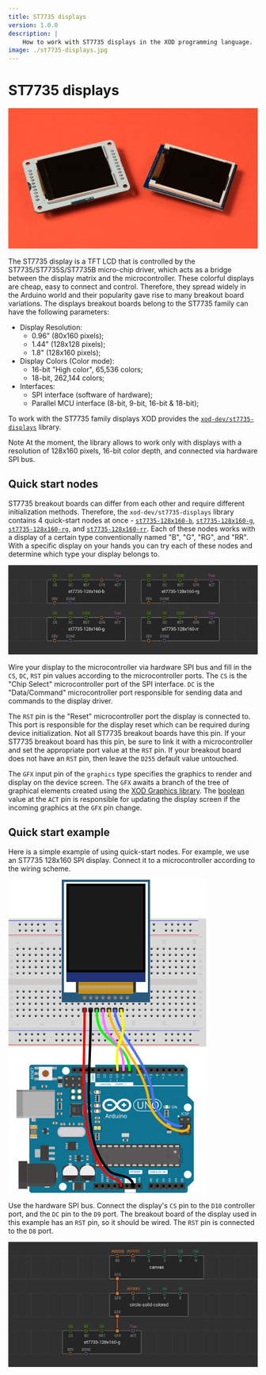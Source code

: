 ```yaml
---
title: ST7735 displays
version: 1.0.0
description: |
    How to work with ST7735 displays in the XOD programming language.
image: ./st7735-displays.jpg
---
```


# ST7735 displays

![ST7735 displays](./st7735-displays.jpg)

The ST7735 display is a TFT LCD that is controlled by the ST7735/ST7735S/ST7735B micro-chip driver, which acts as a bridge between the display matrix and the microcontroller.
These colorful displays are cheap, easy to connect and control. Therefore, they spread widely in the Arduino world and their popularity gave rise to many breakout board variations. The displays breakout boards belong to the ST7735 family can have the following parameters:

- Display Resolution:
  - 0.96" (80x160 pixels);
  - 1.44" (128x128 pixels);
  - 1.8" (128x160 pixels);
- Display Colors (Color mode):
  - 16-bit "High color", 65,536 colors;
  - 18-bit, 262,144 colors; 
- Interfaces:
  - SPI interface (software of hardware);
  - Parallel MCU interface (8-bit, 9-bit, 16-bit & 18-bit);

To work with the ST7735 family displays XOD provides the [`xod-dev/st7735-displays`](/libs/xod-dev/st7735-displays) library.

<div class="ui segment note">
<span class="ui ribbon label">Note</span>
At the moment, the library allows to work only with displays with a resolution of 128x160 pixels, 16-bit color depth, and connected via hardware SPI bus.
</div>

## Quick start nodes

ST7735 breakout boards can differ from each other and require different initialization methods. Therefore, the `xod-dev/st7735-displays` library contains 4 quick-start nodes at once - [`st7735-128x160-b`](/libs/xod-dev/st7735-displays/st7735-128x160-b), [`st7735-128x160-g`](/libs/xod-dev/st7735-displays/st7735-128x160-g), [`st7735-128x160-rg`](/libs/xod-dev/st7735-displays/st7735-128x160-rg), and [`st7735-128x160-rr`](/libs/xod-dev/st7735-displays/st7735-128x160-rr). Each of these nodes works with a display of a certain type conventionally named "B", "G", "RG", and "RR". With a specific display on your hands you can try each of these nodes and determine which type your display belongs to.

![Quickstart nodes](./quickstart-nodes.png)

Wire your display to the microcontroller via hardware SPI bus and fill in the `CS`, `DC`, `RST` pin values according to the microcontroller ports. The `CS` is the "Chip Select" microcontroller port of the SPI interface. `DC` is the "Data/Command" microcontroller port responsible for sending data and commands to the display driver.

The `RST` pin is the "Reset" microcontroller port the display is connected to. This port is responsible for the display reset which can be required during device initialization. Not all ST7735 breakout boards have this pin. If your ST7735 breakout board has this pin, be sure to link it with a microcontroller and set the appropriate port value at the `RST` pin. If your breakout board does not have an `RST` pin, then leave the `D255` default value untouched.

The `GFX` input pin of the `graphics` type specifies the graphics to render and display on the device screen. The `GFX` awaits a branch of the tree of graphical elements created using the [XOD Graphics library](/docs/guide/graphics-library). The [boolean](/docs/reference/data-types/#boolean-literals/) value at the `ACT` pin is responsible for updating the display screen if the incoming graphics at the `GFX` pin change.

## Quick start example

Here is a simple example of using quick-start nodes. For example, we use an ST7735 128x160 SPI display. Connect it to a microcontroller according to the wiring scheme.

![Wiring](./wiring.png)

Use the hardware SPI bus. Connect the display's `CS` pin to the `D10` controller port, and the `DC` pin to the `D9` port. The breakout board of the display used in this example has an `RST` pin, so it should be wired. The `RST` pin is connected to the `D8` port.

![Quickstart example](./quickstart-example.png)